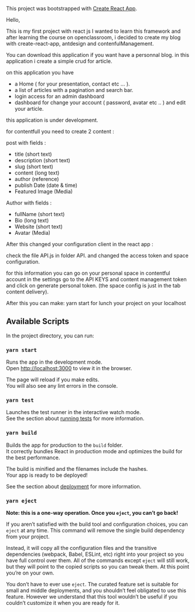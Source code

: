 This project was bootstrapped with [Create React App](https://github.com/facebook/create-react-app).

Hello,

This is my first project with react js
I wanted to learn this framework and after learning the course on openclassroom, i decided to
create my blog with create-react-app, antdesign and contenfulManagement.

You can download this application if you want have a personnal blog.
in this application i create a simple crud for article.

on this application you have 
- a Home ( for your presentation, contact etc ... ).
- a list of articles with a pagination and search bar.
- login access for an admin dashboard
- dashboard for change your account ( password, avatar etc .. ) and edit your article.

this application is under development.

for contentfull you need to create 2 content : 

post with fields :

- title (short text)
- description (short text)
- slug (short text) 
- content (long text)
- author (reference)
- publish Date (date & time)
- Featured Image (Media)

Author with fields :

- fullName (short text)
- Bio (long text)
- Website (short text) 
- Avatar (Media)

After this changed your configuration client in the react app :

check the file API.js in folder API.
and changed the access token and space configuration.

for this information you can go on your personal space in contentful account
in the settings go to the API KEYS and content management token and click on generate personal token.
(the space config is just in the tab content delivery).

After this you can make: yarn start for lunch your project on your localhost

## Available Scripts

In the project directory, you can run:

### `yarn start`

Runs the app in the development mode.<br />
Open [http://localhost:3000](http://localhost:3000) to view it in the browser.

The page will reload if you make edits.<br />
You will also see any lint errors in the console.

### `yarn test`

Launches the test runner in the interactive watch mode.<br />
See the section about [running tests](https://facebook.github.io/create-react-app/docs/running-tests) for more information.

### `yarn build`

Builds the app for production to the `build` folder.<br />
It correctly bundles React in production mode and optimizes the build for the best performance.

The build is minified and the filenames include the hashes.<br />
Your app is ready to be deployed!

See the section about [deployment](https://facebook.github.io/create-react-app/docs/deployment) for more information.

### `yarn eject`

**Note: this is a one-way operation. Once you `eject`, you can’t go back!**

If you aren’t satisfied with the build tool and configuration choices, you can `eject` at any time. This command will remove the single build dependency from your project.

Instead, it will copy all the configuration files and the transitive dependencies (webpack, Babel, ESLint, etc) right into your project so you have full control over them. All of the commands except `eject` will still work, but they will point to the copied scripts so you can tweak them. At this point you’re on your own.

You don’t have to ever use `eject`. The curated feature set is suitable for small and middle deployments, and you shouldn’t feel obligated to use this feature. However we understand that this tool wouldn’t be useful if you couldn’t customize it when you are ready for it.
